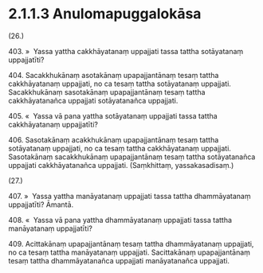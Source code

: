 # 2.1.1.3 Anulomapuggalokāsa

(26.)

403\. »  Yassa yattha cakkhāyatanaṃ uppajjati tassa tattha sotāyatanaṃ uppajjatīti?

404\. Sacakkhukānaṃ asotakānaṃ upapajjantānaṃ tesaṃ tattha cakkhāyatanaṃ uppajjati, no ca tesaṃ tattha sotāyatanaṃ uppajjati. Sacakkhukānaṃ sasotakānaṃ upapajjantānaṃ tesaṃ tattha cakkhāyatanañca uppajjati sotāyatanañca uppajjati.

405\. «  Yassa vā pana yattha sotāyatanaṃ uppajjati tassa tattha cakkhāyatanaṃ uppajjatīti?

406\. Sasotakānaṃ acakkhukānaṃ upapajjantānaṃ tesaṃ tattha sotāyatanaṃ uppajjati, no ca tesaṃ tattha cakkhāyatanaṃ uppajjati. Sasotakānaṃ sacakkhukānaṃ upapajjantānaṃ tesaṃ tattha sotāyatanañca uppajjati cakkhāyatanañca uppajjati. (Saṃkhittaṃ, yassakasadisaṃ.)

(27.)

407\. »  Yassa yattha manāyatanaṃ uppajjati tassa tattha dhammāyatanaṃ uppajjatīti? Āmantā.

408\. «  Yassa vā pana yattha dhammāyatanaṃ uppajjati tassa tattha manāyatanaṃ uppajjatīti?

409\. Acittakānaṃ upapajjantānaṃ tesaṃ tattha dhammāyatanaṃ uppajjati, no ca tesaṃ tattha manāyatanaṃ uppajjati. Sacittakānaṃ upapajjantānaṃ tesaṃ tattha dhammāyatanañca uppajjati manāyatanañca uppajjati.
